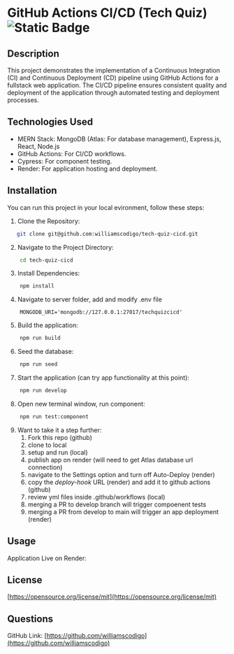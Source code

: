 # GitHub Actions CI/CD (Tech Quiz) ![Static Badge](https://img.shields.io/badge/license-MIT-blue)

## Description

This project demonstrates the implementation of a Continuous Integration (CI) and Continuous Deployment (CD) pipeline using GitHub Actions for a fullstack web application. The CI/CD pipeline ensures consistent quality and deployment of the application through automated testing and deployment processes.

## Technologies Used

- MERN Stack: MongoDB (Atlas: For database management), Express.js, React, Node.js
- GitHub Actions: For CI/CD workflows.
- Cypress: For component testing.
- Render: For application hosting and deployment.

## Installation

You can run this project in your local evironment, follow these steps:
1. Clone the Repository:

```bash
   git clone git@github.com:williamscodigo/tech-quiz-cicd.git

```

2. Navigate to the Project Directory:

```bash
    cd tech-quiz-cicd
```

3. Install Dependencies:

```bash
    npm install
```

4. Navigate to server folder, add and modify .env file

```
    MONGODB_URI='mongodb://127.0.0.1:27017/techquizcicd'
```

5. Build the application:

```bash
    npm run build
```

6. Seed the database: 

```bash
    npm run seed
```

7. Start the application (can try app functionality at this point):

```bash
    npm run develop
```

8. Open new terminal window, run component:

```bash
    npm run test:component
```
9. Want to take it a step further:
    1. Fork this repo (github)
    2. clone to local 
    3. setup and run (local)
    4. publish app on render (will need to get Atlas database url connection)
    5. navigate to the Settings option and turn off Auto-Deploy (render)
    6. copy the _deploy-hook_ URL (render) and add it to github actions (github)
    7. review yml files inside .github/workflows (local)
    8. merging a PR to develop branch will trigger compoenent tests
    9. merging a PR from develop to main will trigger an app deployment (render)

## Usage

Application Live on Render: 


## License
[https://opensource.org/license/mit](https://opensource.org/license/mit)


## Questions
GitHub Link: [https://github.com/williamscodigo](https://github.com/williamscodigo)